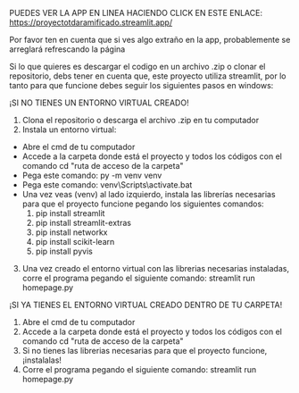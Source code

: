 PUEDES VER LA APP EN LINEA HACIENDO CLICK EN ESTE ENLACE: https://proyectotdaramificado.streamlit.app/

Por favor ten en cuenta que si ves algo extraño en la app, probablemente se arreglará refrescando la página

Si lo que quieres es descargar el codigo en un archivo .zip o clonar el repositorio, debs tener en cuenta que, este proyecto utiliza streamlit, por lo tanto para que funcione debes seguir los siguientes pasos en windows:

¡SI NO TIENES UN ENTORNO VIRTUAL CREADO!
1. Clona el repositorio o descarga el archivo .zip en tu computador
2. Instala un entorno virtual:
  - Abre el cmd de tu computador
  - Accede a la carpeta donde está el proyecto y todos los códigos con el comando cd "ruta de acceso de la carpeta"
  - Pega este comando: py -m venv venv
  - Pega este comando: venv\Scripts\activate.bat
  - Una vez veas (venv) al lado izquierdo, instala las librerías necesarias para que el proyecto funcione pegando los siguientes comandos:
    1. pip install streamlit
    2. pip install streamlit-extras
    3. pip install networkx
    4. pip install scikit-learn
    5. pip install pyvis
3. Una vez creado el entorno virtual con las librerias necesarias instaladas, corre el programa pegando el siguiente comando: streamlit run homepage.py

¡SI YA TIENES EL ENTORNO VIRTUAL CREADO DENTRO DE TU CARPETA!
1. Abre el cmd de tu computador
2. Accede a la carpeta donde está el proyecto y todos los códigos con el comando cd "ruta de acceso de la carpeta"
3. Si no tienes las librerias necesarias para que el proyecto funcione, ¡instalalas!
4. Corre el programa pegando el siguiente comando: streamlit run homepage.py
